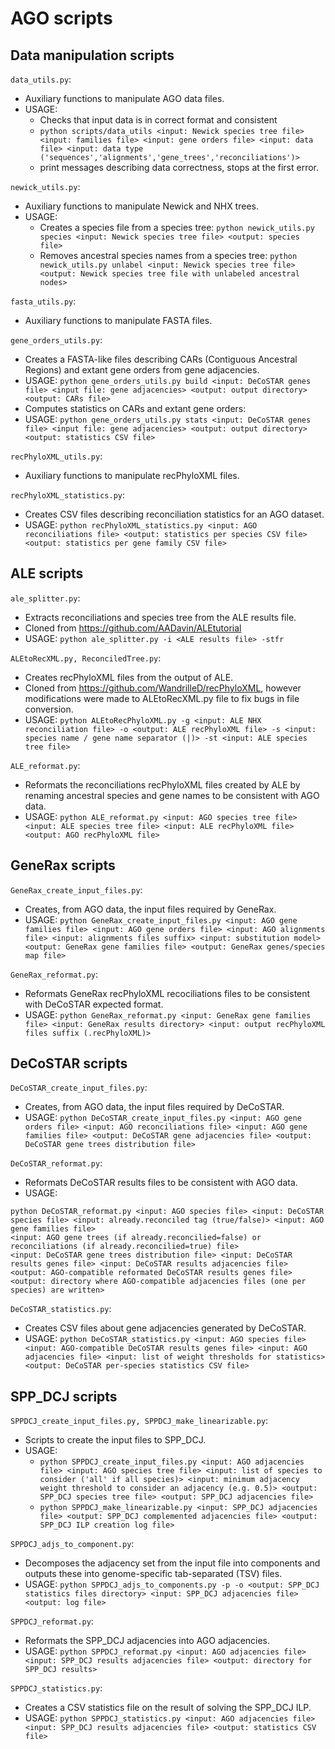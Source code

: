# AGO scripts

## Data manipulation scripts

`data_utils.py`:
- Auxiliary functions to manipulate AGO data files.
- USAGE:
   - Checks that input data is in correct format and consistent
   - `python scripts/data_utils <input: Newick species tree file> <input: families file> <input: gene orders file> <input: data file> <input: data type ('sequences','alignments','gene_trees','reconciliations')>`
   - print messages describing data correctness, stops at the first error.

`newick_utils.py`:
- Auxiliary functions to manipulate Newick and NHX trees.
- USAGE:
  - Creates a species file from a species tree: `python newick_utils.py species <input: Newick species tree file> <output: species file>`
  - Removes ancestral species names from a species tree: `python newick_utils.py unlabel <input: Newick species tree file> <output: Newick species tree file with unlabeled ancestral nodes>`

`fasta_utils.py`:
- Auxiliary functions to manipulate FASTA files.

`gene_orders_utils.py`:
- Creates a FASTA-like files describing CARs (Contiguous Ancestral Regions) and extant gene orders from gene adjacencies.
- USAGE: `python gene_orders_utils.py build <input: DeCoSTAR genes file> <input file: gene adjacencies> <output: output directory> <output: CARs file>`
- Computes statistics on CARs and extant gene orders:
- USAGE: `python gene_orders_utils.py stats <input: DeCoSTAR genes file> <input file: gene adjacencies> <output: output directory> <output: statistics CSV file>`

`recPhyloXML_utils.py`:
- Auxiliary functions to manipulate recPhyloXML files.

`recPhyloXML_statistics.py`:
- Creates CSV files describing reconciliation statistics for an AGO dataset.
- USAGE: `python recPhyloXML_statistics.py <input: AGO reconciliations file> <output: statistics per species CSV file> <output: statistics per gene family CSV file>`

## ALE scripts

`ale_splitter.py`:
- Extracts reconciliations and species tree from the ALE results file.
- Cloned from https://github.com/AADavin/ALEtutorial
- USAGE: `python ale_splitter.py -i <ALE results file> -stfr`

`ALEtoRecXML.py, ReconciledTree.py`:
- Creates recPhyloXML files from the output of ALE.
- Cloned from https://github.com/WandrilleD/recPhyloXML, however modifications were made to ALEtoRecXML.py file to fix bugs in file conversion.
- USAGE: `python ALEtoRecPhyloXML.py -g <input: ALE NHX reconciliation file> -o <output: ALE recPhyloXML file> -s <input: species name / gene name separator (|)> -st <input: ALE species tree file>`
   
`ALE_reformat.py`: 
- Reformats the reconciliations recPhyloXML files created by ALE by renaming ancestral species and gene names to be consistent with AGO data.
- USAGE: `python ALE_reformat.py <input: AGO species tree file> <input: ALE species tree file> <input: ALE recPhyloXML file> <output: AGO recPhyloXML file>` 

## GeneRax scripts

`GeneRax_create_input_files.py`:
- Creates, from AGO data, the input files required by GeneRax.
- USAGE: `python GeneRax_create_input_files.py <input: AGO gene families file> <input: AGO gene orders file> <input: AGO alignments file> <input: alignments files suffix> <input: substitution model> <output: GeneRax gene families file> <output: GeneRax genes/species map file>`

`GeneRax_reformat.py`:
- Reformats GeneRax recPhyloXML recociliations files to be consistent with DeCoSTAR expected format.
- USAGE: `python GeneRax_reformat.py <input: GeneRax gene families file> <input: GeneRax results directory> <input: output recPhyloXML files suffix (.recPhyloXML)>`

## DeCoSTAR scripts

`DeCoSTAR_create_input_files.py`:
- Creates, from AGO data, the input files required by DeCoSTAR.
- USAGE: `python DeCoSTAR_create_input_files.py <input: AGO gene orders file> <input: AGO reconciliations file> <input: AGO gene families file> <output: DeCoSTAR gene adjacencies file> <output: DeCoSTAR gene trees distribution file>`

`DeCoSTAR_reformat.py`:
- Reformats DeCoSTAR results files to be consistent with AGO data.
- USAGE: 
```
python DeCoSTAR_reformat.py <input: AGO species file> <input: DeCoSTAR species file> <input: already.reconciled tag (true/false)> <input: AGO gene families file>
<input: AGO gene trees (if already.reconcilied=false) or reconciliations (if already.reconcilied=true) file>
<input: DeCoSTAR gene trees distribution file> <input: DeCoSTAR results genes file> <input: DeCoSTAR results adjacencies file>
<output: AGO-compatible reformated DeCoSTAR results genes file> <output: directory where AGO-compatible adjacencies files (one per species) are written>
```

`DeCoSTAR_statistics.py`:
- Creates CSV files about gene adjacencies generated by DeCoSTAR.
- USAGE: `python DeCoSTAR_statistics.py <input: AGO species file> <input: AGO-compatible DeCoSTAR results genes file> <input: AGO adjacencies file> <input: list of weight thresholds for statistics> <output: DeCoSTAR per-species statistics CSV file>`

## SPP_DCJ scripts

`SPPDCJ_create_input_files.py, SPPDCJ_make_linearizable.py`:
- Scripts to create the input files to SPP_DCJ.
- USAGE:
  - `python SPPDCJ_create_input_files.py <input: AGO adjacencies file> <input: AGO species tree file> <input: list of species to consider ('all' if all species)> <input: minimum adjacency weight threshold to consider an adjacency (e.g. 0.5)> <output: SPP_DCJ species tree file> <output: SPP_DCJ adjacencies file>`
  - `python SPPDCJ_make_linearizable.py <input: SPP_DCJ adjacencies file> <output: SPP_DCJ complemented adjacencies file> <output: SPP_DCJ ILP creation log file>`

`SPPDCJ_adjs_to_component.py`: 
- Decomposes the adjacency set from the input file into components and outputs these into genome-specific tab-separated (TSV) files.
- USAGE: `python SPPDCJ_adjs_to_components.py -p -o <output: SPP_DCJ statistics files directory> <input: SPP_DCJ adjacencies file> <output: log file>`

`SPPDCJ_reformat.py`:
- Reformats the SPP_DCJ adjacencies into AGO adjacencies.
- USAGE: `python SPPDCJ_reformat.py <input: AGO adjacencies file> <input: SPP_DCJ results adjacencies file> <output: directory for SPP_DCJ results>`

`SPPDCJ_statistics.py`:
- Creates a CSV statistics file on the result of solving the SPP_DCJ ILP.
- USAGE: `python SPPDCJ_statistics.py <input: AGO adjacencies file> <input: SPP_DCJ results adjacencies file> <output: statistics CSV file>`

